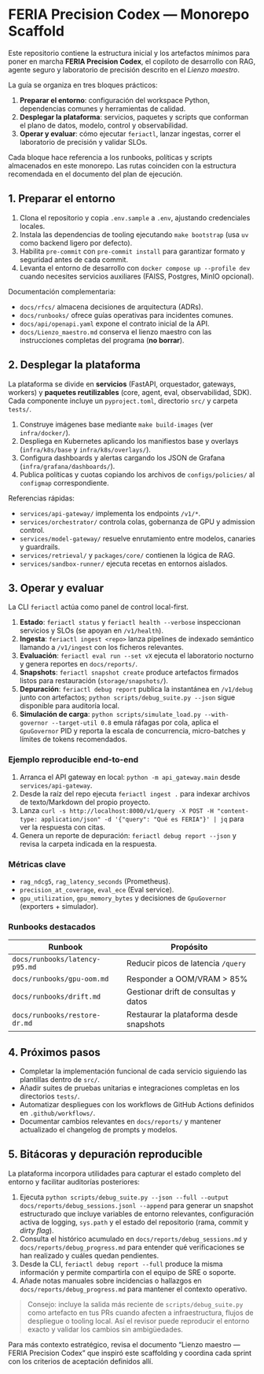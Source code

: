 # FERIA Precision Codex — Monorepo Scaffold

Este repositorio contiene la estructura inicial y los artefactos mínimos para poner en marcha **FERIA Precision Codex**, el copiloto de desarrollo con RAG, agente seguro y laboratorio de precisión descrito en el *Lienzo maestro*.

La guía se organiza en tres bloques prácticos:

1. **Preparar el entorno**: configuración del workspace Python, dependencias comunes y herramientas de calidad.
2. **Desplegar la plataforma**: servicios, paquetes y scripts que conforman el plano de datos, modelo, control y observabilidad.
3. **Operar y evaluar**: cómo ejecutar `feriactl`, lanzar ingestas, correr el laboratorio de precisión y validar SLOs.

Cada bloque hace referencia a los runbooks, políticas y scripts almacenados en este monorepo. Las rutas coinciden con la estructura recomendada en el documento del plan de ejecución.

## 1. Preparar el entorno

1. Clona el repositorio y copia `.env.sample` a `.env`, ajustando credenciales locales.
2. Instala las dependencias de tooling ejecutando `make bootstrap` (usa `uv` como backend ligero por defecto).
3. Habilita `pre-commit` con `pre-commit install` para garantizar formato y seguridad antes de cada commit.
4. Levanta el entorno de desarrollo con `docker compose up --profile dev` cuando necesites servicios auxiliares (FAISS, Postgres, MinIO opcional).

Documentación complementaria:

- `docs/rfcs/` almacena decisiones de arquitectura (ADRs).
- `docs/runbooks/` ofrece guías operativas para incidentes comunes.
- `docs/api/openapi.yaml` expone el contrato inicial de la API.
- `docs/Lienzo_maestro.md` conserva el lienzo maestro con las instrucciones completas del programa (**no borrar**).

## 2. Desplegar la plataforma

La plataforma se divide en **servicios** (FastAPI, orquestador, gateways, workers) y **paquetes reutilizables** (core, agent, eval, observabilidad, SDK). Cada componente incluye un `pyproject.toml`, directorio `src/` y carpeta `tests/`.

1. Construye imágenes base mediante `make build-images` (ver `infra/docker/`).
2. Despliega en Kubernetes aplicando los manifiestos base y overlays (`infra/k8s/base` y `infra/k8s/overlays/`).
3. Configura dashboards y alertas cargando los JSON de Grafana (`infra/grafana/dashboards/`).
4. Publica políticas y cuotas copiando los archivos de `configs/policies/` al `configmap` correspondiente.

Referencias rápidas:

- `services/api-gateway/` implementa los endpoints `/v1/*`.
- `services/orchestrator/` controla colas, gobernanza de GPU y admission control.
- `services/model-gateway/` resuelve enrutamiento entre modelos, canaries y guardrails.
- `services/retrieval/` y `packages/core/` contienen la lógica de RAG.
- `services/sandbox-runner/` ejecuta recetas en entornos aislados.

## 3. Operar y evaluar

La CLI `feriactl` actúa como panel de control local-first.

1. **Estado**: `feriactl status` y `feriactl health --verbose` inspeccionan servicios y SLOs (se apoyan en `/v1/health`).
2. **Ingesta**: `feriactl ingest <repo>` lanza pipelines de indexado semántico llamando a `/v1/ingest` con los ficheros relevantes.
3. **Evaluación**: `feriactl eval run --set vX` ejecuta el laboratorio nocturno y genera reportes en `docs/reports/`.
4. **Snapshots**: `feriactl snapshot create` produce artefactos firmados listos para restauración (`storage/snapshots/`).
5. **Depuración**: `feriactl debug report` publica la instantánea en `/v1/debug` junto con artefactos; `python scripts/debug_suite.py --json` sigue disponible para auditoría local.
6. **Simulación de carga**: `python scripts/simulate_load.py --with-governor --target-util 0.8` emula ráfagas por cola, aplica el `GpuGovernor` PID y reporta la escala de concurrencia, micro-batches y límites de tokens recomendados.

### Ejemplo reproducible end-to-end

1. Arranca el API gateway en local: `python -m api_gateway.main` desde `services/api-gateway`.
2. Desde la raíz del repo ejecuta `feriactl ingest .` para indexar archivos de texto/Markdown del propio proyecto.
3. Lanza `curl -s http://localhost:8000/v1/query -X POST -H "content-type: application/json" -d '{"query": "Qué es FERIA"}' | jq` para ver la respuesta con citas.
4. Genera un reporte de depuración: `feriactl debug report --json` y revisa la carpeta indicada en la respuesta.

### Métricas clave

- `rag_ndcg5`, `rag_latency_seconds` (Prometheus).
- `precision_at_coverage`, `eval_ece` (Eval service).
- `gpu_utilization`, `gpu_memory_bytes` y decisiones de `GpuGovernor` (exporters + simulador).

### Runbooks destacados

| Runbook | Propósito |
| --- | --- |
| `docs/runbooks/latency-p95.md` | Reducir picos de latencia `/query` |
| `docs/runbooks/gpu-oom.md` | Responder a OOM/VRAM > 85% |
| `docs/runbooks/drift.md` | Gestionar drift de consultas y datos |
| `docs/runbooks/restore-dr.md` | Restaurar la plataforma desde snapshots |

## 4. Próximos pasos

- Completar la implementación funcional de cada servicio siguiendo las plantillas dentro de `src/`.
- Añadir suites de pruebas unitarias e integraciones completas en los directorios `tests/`.
- Automatizar despliegues con los workflows de GitHub Actions definidos en `.github/workflows/`.
- Documentar cambios relevantes en `docs/reports/` y mantener actualizado el changelog de prompts y modelos.

## 5. Bitácoras y depuración reproducible

La plataforma incorpora utilidades para capturar el estado completo del entorno y facilitar auditorías posteriores:

1. Ejecuta `python scripts/debug_suite.py --json --full --output docs/reports/debug_sessions.jsonl --append` para generar un snapshot estructurado que incluye variables de entorno relevantes, configuración activa de logging, `sys.path` y el estado del repositorio (rama, commit y *dirty flag*).
2. Consulta el histórico acumulado en `docs/reports/debug_sessions.md` y `docs/reports/debug_progress.md` para entender qué verificaciones se han realizado y cuáles quedan pendientes.
3. Desde la CLI, `feriactl debug report --full` produce la misma información y permite compartirla con el equipo de SRE o soporte.
4. Añade notas manuales sobre incidencias o hallazgos en `docs/reports/debug_progress.md` para mantener el contexto operativo.

> Consejo: incluye la salida más reciente de `scripts/debug_suite.py` como artefacto en tus PRs cuando afecten a infraestructura, flujos de despliegue o tooling local. Así el revisor puede reproducir el entorno exacto y validar los cambios sin ambigüedades.

Para más contexto estratégico, revisa el documento “Lienzo maestro — FERIA Precision Codex” que inspiró este scaffolding y coordina cada sprint con los criterios de aceptación definidos allí.
